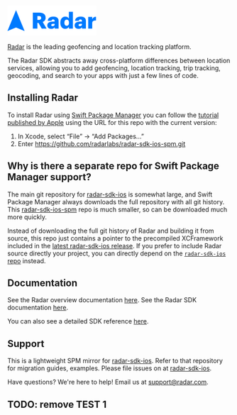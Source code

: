 ![Radar](https://raw.githubusercontent.com/radarlabs/radar-sdk-ios-spm/master/logo.png)

[Radar](https://radar.com) is the leading geofencing and location tracking platform.

The Radar SDK abstracts away cross-platform differences between location services, allowing you to add geofencing, location tracking, trip tracking, geocoding, and search to your apps with just a few lines of code.

## Installing Radar

To install Radar using [Swift Package Manager](https://github.com/apple/swift-package-manager) you can follow the [tutorial published by Apple](https://developer.apple.com/documentation/xcode/adding_package_dependencies_to_your_app) using the URL for this repo with the current version:

1. In Xcode, select “File” → “Add Packages...”
2. Enter https://github.com/radarlabs/radar-sdk-ios-spm.git

## Why is there a separate repo for Swift Package Manager support?

The main git repository for [radar-sdk-ios](https://github.com/radarlabs/radar-sdk-ios-ios) is somewhat large, and Swift Package Manager always downloads the full repository with all git history. This [radar-sdk-ios-spm](https://github.com/radarlabs/radar-ios-sdk-spm) repo is much smaller, so can be downloaded much more quickly.

Instead of downloading the full git history of Radar and building it from source, this repo just contains a pointer to the precompiled XCFramework included in the [latest radar-sdk-ios release](https://github.com/radarlabs/radar-sdk-ios/releases/latest). If you prefer to include Radar source directly your project, you can directly depend on the [`radar-sdk-ios` repo](https://github.com/radarlabs/radar-sdk-ios) instead.

## Documentation

See the Radar overview documentation [here](https://radar.com/documentation). See the Radar SDK documentation [here](https://radar.com/documentation/sdk).

You can also see a detailed SDK reference [here](https://radarlabs.github.io/radar-sdk-ios/Classes/Radar.html).

## Support

This is a lightweight SPM mirror for [radar-sdk-ios](https://github.com/radarlabs/radar-sdk-ios-ios). Refer to that repository for migration guides, examples. Please file issues on at [radar-sdk-ios](https://github.com/radarlabs/radar-sdk-ios-ios).

Have questions? We're here to help! Email us at [support@radar.com](mailto:support@radar.com).

## TODO: remove TEST 1
